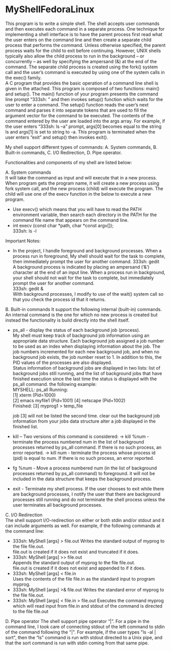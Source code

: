# MyShellFedoraLinux

This program is to write a simple shell. The shell accepts user commands and then executes each command in a separate process.
One technique for implementing a shell interface is to have the parent process first read what the user enters on the command line 
and then create a separate child process that performs the command. Unless otherwise specified,
the parent process waits for the child to exit before continuing.  However, UNIX shells typically also allow the child process 
to run in the background – or concurrently – as well by specifying the ampersand (&) at the end of the command. 
The separate child process is created using the fork() system call and the user’s command is executed by using one of the system calls
in the exec() family.  
A C program that provides the basic operation of a command line shell is given in the attached. 
This program is composed of two functions: main() and setup().
The main()  function of your program presents the command line prompt  “333sh: ” and
then invokes setup() function which waits for the user to enter a command.
The setup() function reads the user’s next command and parses it into separate tokens 
that are used to fill the argument vector for the command to be executed. 
The contents of the command entered by the user are loaded into the args array.
For example, if the user enters  “333sh: ls –a”  prompt, args[0] becomes equal to the string ls and args[1] is set to string to -a.
This program is terminated when the user enters “exit” and setup() then invokes exit(). 

My shell support different types of commands:
A. System commands, 
B. Built-in commands,
C. I/O Redirection, 
D. Pipe operator.  

Functionalities and components of my shell are listed below:  

A. System commands  
It will take the command as input and will execute that in a new process.
When program  gets the program name, it will create a new process using fork system call, 
and the new  process (child) will execute the program. The child will use one of the execv function in the below to execute a new program.  
- Use execv() which means that you will have to read the PATH environment variable, 
then search each directory in the PATH for the command file name that appears on the command line. 
- int execv (const char *path, char *const argv[]);   
333sh: ls   -l  
  
Important Notes:
- In the project, I handle foreground and background processes.
When a process run in foreground, My shell should wait for the task to complete, 
then immediately prompt the user for another command.
333sh: gedit  
A background process is indicated by placing an ampersand (’&’) character at the end of an input line. 
When a process run in background, your shell should not wait for the task to complete, 
but immediately prompt the user for another command.  
333sh: gedit &  
With background processes, I modify to use of the wait() system call so that you check the process id that it returns. 

B. Built-in commands
It support the following internal (built-in) commands. 
An internal command is the one for which no new process is created
but instead the functionality is build directly into the shell itself.   

- ps_all -  display the status of each background job (process).  
My shell must keep track of background job information using an appropriate data structure. 
Each background job assigned a job number to be used as an index when displaying information about the job. 
The job numbers incremented for each new background job, and when no background job exists,
the job number reset to 1. In addition to this, the PID values of the processes are also displayed.  
Status information of background jobs are displayed in two lists: 
list of background jobs still running, and the list of background jobs that have finished execution 
since the last time the status is displayed with the ps_all command. the following example:  
  MYSHELL:  ps_all
  Running:    
  [1]  xterm (Pid=1000)   
  [2]  emacs myfile1 (Pid=1001) 
  [4]  netscape (Pid=1002)   
  Finished: 
  [3] myprog1 > temp_file 
  
  job [3]  will  not be listed the second time. 
  clear out the background job information from your jobs data structure alter a job displayed in the finished list.     
 
- kill – Two versions of this command is considered: 
-> kill %num - terminate the process numbered num in the list of background processes  returned by ps_all command. 
If there is no such process, an error reported. 
-> kill  num - terminate the process whose process id  (pid) is equal to num. 
If there is no such process, an error reported.   

- fg   %num - Move a process numbered num  (in the list of background processes  returned by ps_all command)  to foreground.
it will not be included in the data structure that keeps the background process.  

- exit - Terminate my shell process. If the user chooses to exit while there are background processes, 
I notify the user that there are background processes still running and do not terminate the shell process 
unless the user terminates all background processes.    


C. I/O Redirection  
The shell support I/O-redirection on either or both stdin and/or stdout and it can include arguments as well.
For example, if the following commands at the command line:    
- 333sh:  MyShell [args] > file.out 
Writes the standard output of myprog to the file file.out.  
file.out is created if it does not exist and truncated if it does.  
- 333sh:  MyShell [args] >> file.out  
Appends the standard output of myprog to the file file.out.  
file.out is created if it does not exist and appended to if it does.  
- 333sh:  MyShell [args] < file.in  
Uses the contents of the file  file.in  as the standard input to program myprog.  
- 333sh:  MyShell [args] >& file.out
Writes the standard error of myprog to the file file.out.  
- 333sh:  MyShell [args] < file.in > file.out 
Executes the command  myprog which will read input from file.in  and stdout of the command is directed to the file  file.out


D. Pipe operator
The shell support pipe operator “|”. For a pipe in the command line, I took care of connecting stdout of the left command
to stdin of the command following the "|". For example, if the user types "ls -al | sort", then the “ls” command is run 
with stdout directed to a Unix pipe, and that the sort command is run with stdin coming from that same pipe.
